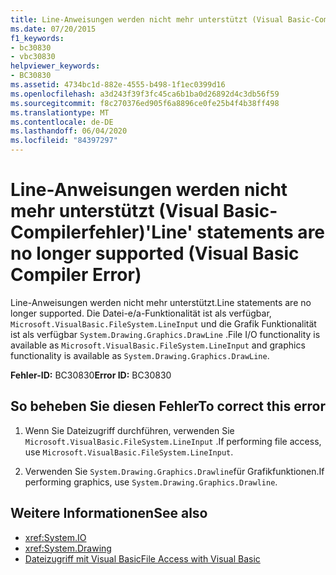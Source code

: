 ```yaml
---
title: Line-Anweisungen werden nicht mehr unterstützt (Visual Basic-Compilerfehler)
ms.date: 07/20/2015
f1_keywords:
- bc30830
- vbc30830
helpviewer_keywords:
- BC30830
ms.assetid: 4734bc1d-882e-4555-b498-1f1ec0399d16
ms.openlocfilehash: a3d243f39f3fc45ca6b1ba0d26892d4c3db56f59
ms.sourcegitcommit: f8c270376ed905f6a8896ce0fe25b4f4b38ff498
ms.translationtype: MT
ms.contentlocale: de-DE
ms.lasthandoff: 06/04/2020
ms.locfileid: "84397297"
---
```

# <a name="line-statements-are-no-longer-supported-visual-basic-compiler-error"></a><span data-ttu-id="e0b3c-102">Line-Anweisungen werden nicht mehr unterstützt (Visual Basic-Compilerfehler)</span><span class="sxs-lookup"><span data-stu-id="e0b3c-102">'Line' statements are no longer supported (Visual Basic Compiler Error)</span></span>
<span data-ttu-id="e0b3c-103">Line-Anweisungen werden nicht mehr unterstützt.</span><span class="sxs-lookup"><span data-stu-id="e0b3c-103">Line statements are no longer supported.</span></span> <span data-ttu-id="e0b3c-104">Die Datei-e/a-Funktionalität ist als verfügbar, `Microsoft.VisualBasic.FileSystem.LineInput` und die Grafik Funktionalität ist als verfügbar `System.Drawing.Graphics.DrawLine` .</span><span class="sxs-lookup"><span data-stu-id="e0b3c-104">File I/O functionality is available as `Microsoft.VisualBasic.FileSystem.LineInput` and graphics functionality is available as `System.Drawing.Graphics.DrawLine`.</span></span>  
  
 <span data-ttu-id="e0b3c-105">**Fehler-ID:** BC30830</span><span class="sxs-lookup"><span data-stu-id="e0b3c-105">**Error ID:** BC30830</span></span>  
  
## <a name="to-correct-this-error"></a><span data-ttu-id="e0b3c-106">So beheben Sie diesen Fehler</span><span class="sxs-lookup"><span data-stu-id="e0b3c-106">To correct this error</span></span>  
  
1. <span data-ttu-id="e0b3c-107">Wenn Sie Dateizugriff durchführen, verwenden Sie `Microsoft.VisualBasic.FileSystem.LineInput` .</span><span class="sxs-lookup"><span data-stu-id="e0b3c-107">If performing file access, use `Microsoft.VisualBasic.FileSystem.LineInput`.</span></span>  
  
2. <span data-ttu-id="e0b3c-108">Verwenden Sie `System.Drawing.Graphics.Drawline`für Grafikfunktionen.</span><span class="sxs-lookup"><span data-stu-id="e0b3c-108">If performing graphics, use `System.Drawing.Graphics.Drawline`.</span></span>  
  
## <a name="see-also"></a><span data-ttu-id="e0b3c-109">Weitere Informationen</span><span class="sxs-lookup"><span data-stu-id="e0b3c-109">See also</span></span>

- <xref:System.IO>
- <xref:System.Drawing>
- [<span data-ttu-id="e0b3c-110">Dateizugriff mit Visual Basic</span><span class="sxs-lookup"><span data-stu-id="e0b3c-110">File Access with Visual Basic</span></span>](../../developing-apps/programming/drives-directories-files/file-access.md)
